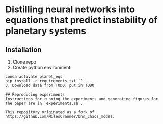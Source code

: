 # Distilling neural networks into equations that predict instability of planetary systems

## Installation
1. Clone repo
2. Create python environment:
```conda create python=3.7.12 planet_eqs
conda activate planet_eqs
pip install -r requirements.txt```
3. Download data from TODO, put in TODO

## Reproducing experiments
Instructions for running the experiments and generating figures for the paper are in `experiments.sh`.

This repository originated as a fork of https://github.com/MilesCranmer/bnn_chaos_model.
